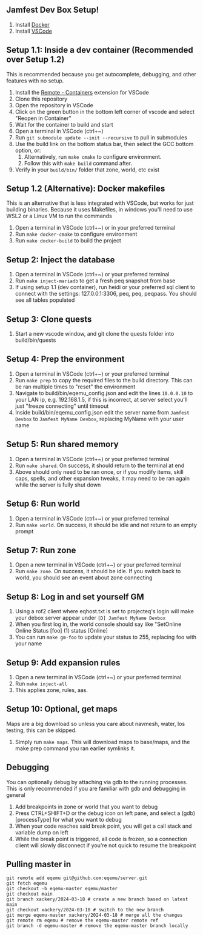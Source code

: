 ## Jamfest Dev Box Setup!

1. Install [Docker](https://www.docker.com/products/docker-desktop)
1. Install [VSCode](https://code.visualstudio.com/)

## Setup 1.1: Inside a dev container (Recommended over Setup 1.2)

This is recommended because you get autocomplete, debugging, and other features with no setup.

1. Install the [Remote - Containers](https://marketplace.visualstudio.com/items?itemName=ms-vscode-remote.remote-containers) extension for VSCode
1. Clone this repository
1. Open the repository in VSCode
1. Click on the green button in the bottom left corner of vscode and select "Reopen in Container"
1. Wait for the container to build and start
1. Open a terminal in VSCode (ctrl+~)
1. Run `git submodule update --init --recursive` to pull in submodules
1. Use the build link on the bottom status bar, then select the GCC bottom option, or:
	1. Alternatively, run `make cmake` to configure environment.
	1. Follow this with `make build` command after.
1. Verify in your `build/bin/` folder that zone, world, etc exist

## Setup 1.2 (Alternative): Docker makefiles

This is an alternative that is less integrated with VSCode, but works for just building binaries. Because it uses Makefiles, in windows you'll need to use WSL2 or a Linux VM to run the commands

1. Open a terminal in VSCode (ctrl+~) or in your preferred terminal
1. Run `make docker-cmake` to configure environment
1. Run `make docker-build` to build the project

## Setup 2: Inject the database

1. Open a terminal in VSCode (ctrl+~) or your preferred terminal
1. Run `make inject-mariadb` to get a fresh peq snapshot from base
1. If using setup 1.1 (dev container), run heidi or your preferred sql client to connect with the settings: 127.0.0.1:3306, peq, peq, peqpass. You should see all tables populated

## Setup 3: Clone quests

1. Start a new vscode window, and git clone the quests folder into build/bin/quests

## Setup 4: Prep the environment

1. Open a terminal in VSCode (ctrl+~) or your preferred terminal
1. Run `make prep` to copy the required files to the build directory. This can be ran multiple times to "reset" the environment
1. Navigate to build/bin/eqemu_config.json and edit the lines `10.0.0.10` to your LAN ip, e.g. 192.168.1.5, if this is incorrect, at server select you'll just "freeze connecting" until timeout
1. Inside build/bin/eqemu_config.json edit the server name from `Jamfest Devbox` to `Jamfest MyName Devbox`, replacing MyName with your user name

## Setup 5: Run shared memory

1. Open a terminal in VSCode (ctrl+~) or your preferred terminal
1. Run `make shared`. On success, it should return to the terminal at end
1. Above should only need to be ran once, or if you modify items, skill caps, spells, and other expansion tweaks, it may need to be ran again while the server is fully shut down

## Setup 6: Run world

1. Open a terminal in VSCode (ctrl+~) or your preferred terminal
1. Run `make world`. On success, it should be idle and not return to an empty prompt

## Setup 7: Run zone

1. Open a new terminal in VSCode (ctrl+~) or your preferred terminal
1. Run `make zone`. On success, it should be idle. If you switch back to world, you should see an event about zone connecting

## Setup 8: Log in and set yourself GM

1. Using a rof2 client where eqhost.txt is set to projecteq's login will make your debox server appear under `[D] Jamfest MyName Devbox`
1. When you first log in, the world console should say like "SetOnline Online Status [foo] (1) status [Online]
1. You can run `make gm-foo` to update your status to 255, replacing foo with your name

## Setup 9: Add expansion rules

1. Open a new terminal in VSCode (ctrl+~) or your preferred terminal
1. Run `make inject-all`
1. This applies zone, rules, aas.

## Setup 10: Optional, get maps

Maps are a big download so unless you care about navmesh, water, los testing, this can be skipped.

1. Simply run `make maps`. This will download maps to base/maps, and the make prep command you ran earlier symlinks it.


## Debugging

You can optionally debug by attaching via gdb to the running processes. This is only recommended if you are familiar with gdb and debugging in general

1. Add breakpoints in zone or world that you want to debug
1. Press CTRL+SHIFT+D or the debug icon on left pane, and select a (gdb) [processType] for what you want to debug
1. When your code reaches said break point, you will get a call stack and variable dump on left
1. While the break point is triggered, all code is frozen, so a connection client will slowly disconnect if you're not quick to resume the breakpoint


## Pulling master in

```
git remote add eqemu git@github.com:eqemu/server.git
git fetch eqemu
git checkout -b eqemu-master eqemu/master
git checkout main
git branch xackery/2024-03-18 # create a new branch based on latest main
git checkout xackery/2024-03-18 # switch to the new branch
git merge eqemu-master xackery/2024-03-18 # merge all the changes
git remote rm eqemu # remove the eqemu-master remote ref
git branch -d eqemu-master # remove the eqemu-master branch locally
```